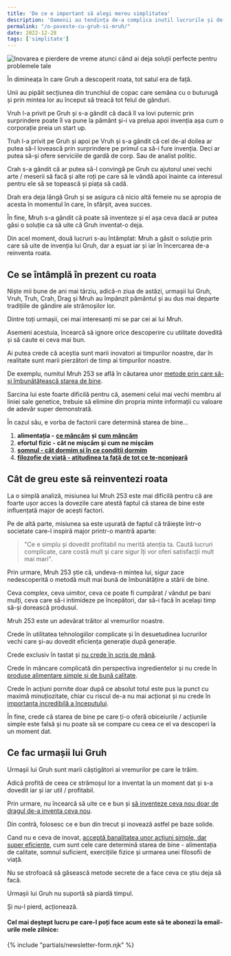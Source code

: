 ```yaml
---
title: 'De ce e important să alegi mereu simplitatea'
description: 'Oamenii au tendința de-a complica inutil lucrurile și de-a pierde astfel bani, timp și o grămadă de energie nervoasă. Salvarea e revenirea la simplitate.'
permalink: "/o-poveste-cu-gruh-si-mruh/"
date: 2022-12-28
tags: ['simplitate']
---
```


![Inovarea e pierdere de vreme atunci când ai deja soluții perfecte pentru problemele tale](/assets/images/gallery/reinventarea-rotii-o-poveste-cu-gruh-si-mruh.jpg)

În dimineața în care Gruh a descoperit roata, tot satul era de față.

Unii au pipăit secțiunea din trunchiul de copac care semăna cu o buturugă și prin mintea lor au început să treacă tot felul de gânduri.

Vruh l-a privit pe Gruh și s-a gândit că dacă îl va lovi puternic prin surprindere poate îl va pune la pământ și-i va prelua apoi invenția așa cum o corporație preia un start up.

Truh l-a privit pe Gruh și apoi pe Vruh și s-a gândit că cel de-al doilea ar putea să-l lovească prin surprindere pe primul ca să-i fure invenția. Deci ar putea să-și ofere serviciile de gardă de corp. Sau de analist politic.

Crah s-a gândit că ar putea să-l convingă pe Gruh cu ajutorul unei vechi arte / meserii să facă și alte roți pe care să le vândă apoi înainte ca interesul pentru ele să se topească și piața să cadă.

Drah era deja lângă Gruh și se asigura că nicio altă femeie nu se apropia de acesta în momentul în care, în sfârșit, avea succes.

În fine, Mruh s-a gândit că poate să inventeze și el așa ceva dacă ar putea găsi o soluție ca să uite că Gruh inventat-o deja.

Din acel moment, două lucruri s-au întâmplat: Mruh a găsit o soluție prin care să uite de invenția lui Gruh, dar a eșuat iar și iar în încercarea de-a reinventa roata.

## Ce se întâmplă în prezent cu roata

Niște mii bune de ani mai târziu, adică-n ziua de astăzi, urmașii lui Gruh, Vruh, Truh, Crah, Drag și Mruh au împânzit pământul și au dus mai departe tradițiile de gândire ale strămoșilor lor.

Dintre toți urmașii, cei mai interesanți mi se par cei ai lui Mruh.

Asemeni acestuia, încearcă să ignore orice descoperire cu utilitate dovedită și să caute ei ceva mai bun.

Ai putea crede că aceștia sunt marii inovatori ai timpurilor noastre, dar în realitate sunt marii pierzători de timp ai timpurilor noastre.

De exemplu, numitul Mruh 253 se află în căutarea unor [metode prin care să-și îmbunătățească starea de bine](https://beldie.ro/tag/starea-de-bine/).

Sarcina lui este foarte dificilă pentru că, asemeni celui mai vechi membru al liniei sale genetice, trebuie să elimine din propria minte informații cu valoare de adevăr super demonstrată.

În cazul său, e vorba de factorii care determină starea de bine...

1. **alimentația -** [**ce mâncăm**](https://beldie.ro/corp-de-animal-ghid-de-nutritie-paleo/) **și** [**cum mâncăm**](https://www.staidrept.ro/de-ce-e-important-cum-mananci/)
2. **efortul fizic - cât ne mișcăm și cum ne mișcăm**
3. [**somnul - cât dormim și în ce condiţii dormim**](https://beldie.ro/somn/)
4. [**filozofie de viață - atitudinea ta faţă de tot ce te-nconjoară**](https://beldie.ro/ce-este-stoicismul/)

## Cât de greu este să reinventezi roata

La o simplă analiză, misiunea lui Mruh 253 este mai dificilă pentru că are foarte ușor acces la dovezile care atestă faptul că starea de bine este influențată major de acești factori.

Pe de altă parte, misiunea sa este ușurată de faptul că trăiește într-o societate care-l inspiră major printr-o mantră aparte:

> "Ce e simplu și dovedit profitabil nu merită atenția ta. Caută lucruri complicate, care costă mult și care sigur îți vor oferi satisfacții mult mai mari".

Prin urmare, Mruh 253 știe că, undeva-n mintea lui, sigur zace nedescoperită o metodă mult mai bună de îmbunătățire a stării de bine.

Ceva complex, ceva uimitor, ceva ce poate fi cumpărat / vândut pe bani mulți, ceva care să-i intimideze pe începători, dar să-i facă în același timp să-și dorească produsul.

Mruh 253 este un adevărat trăitor al vremurilor noastre.

Crede în utilitatea tehnologiilor complicate și în desuetudinea lucrurilor vechi care și-au dovedit eficiența generație după generație.

Crede exclusiv în tastat și [nu crede în scris de mână](https://beldie.ro/jurnal/).

Crede în mâncare complicată din perspectiva ingredientelor și nu crede în [produse alimentare simple și de bună calitate](https://beldie.ro/lista-cu-mancare-buna/).

Crede în acțiuni pornite doar după ce absolut totul este pus la punct cu maximă minuțiozitate, chiar cu riscul de-a nu mai acționat și nu crede în [importanța incredibilă a începutului](https://beldie.ro/actioneaza/).

În fine, crede că starea de bine pe care ți-o oferă obiceiurile / acțiunile simple este falsă și nu poate să se compare cu ceea ce el va descoperi la un moment dat.

## Ce fac urmașii lui Gruh

Urmașii lui Gruh sunt marii câștigători ai vremurilor pe care le trăim.

Adică profită de ceea ce strămoșul lor a inventat la un moment dat și s-a dovedit iar și iar util / profitabil.

Prin urmare, nu încearcă să uite ce e bun și [să inventeze ceva nou doar de dragul de-a inventa ceva nou](https://beldie.ro/poti-vinde-ce-e-gratis/).

Din contră, folosesc ce e bun din trecut și inovează astfel pe baze solide.

Cand nu e ceva de inovat, [acceptă banalitatea unor acțiuni simple, dar super eficiente](https://beldie.ro/miere-in-borcane/), cum sunt cele care determină starea de bine - alimentația de calitate, somnul suficient, exercițiile fizice și urmarea unei filosofii de viață.

Nu se strofoacă să găsească metode secrete de a face ceva ce știu deja să facă.

Urmașii lui Gruh nu suportă să piardă timpul.

Și nu-l pierd, acționează.


#### Cel mai deștept lucru pe care-l poți face acum este să te abonezi la email-urile mele zilnice:

{% include "partials/newsletter-form.njk" %}